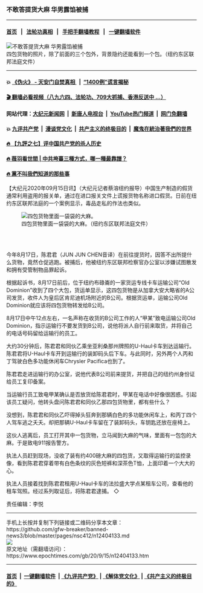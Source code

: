 ### 不敢答提货大麻 华男露馅被捕
------------------------

#### [首页](https://github.com/gfw-breaker/banned-news3/blob/master/README.md) &nbsp;&nbsp;|&nbsp;&nbsp; [法轮功真相](https://github.com/begood0513/basic/blob/master/README.md)  &nbsp;&nbsp;|&nbsp;&nbsp; [手把手翻墙教程](https://github.com/gfw-breaker/guides/wiki)  &nbsp;&nbsp;|&nbsp;&nbsp; [一键翻墙软件](https://github.com/gfw-breaker/nogfw/blob/master/README.md)  



<div><img alt="不敢答提货大麻 华男露馅被捕" class="attachment-djy_600_400 size-djy_600_400 wp-post-image" src="https://i.epochtimes.com/assets/uploads/2020/09/a6af3304e5e1de7fadcbe4b276c76083-600x400.png"/>
<div class="caption">
 四包货物的照片，除了前面的三个包外，背景隐约还能看到一个包。（纽约东区联邦法庭文件）
</div></div><hr/>

#### 💥 [《伪火》 - 天安门自焚真相 ](http://158.247.203.241:10000/videos/blog/weihuo.html)&nbsp; |&nbsp; [“1400例”谎言揭秘  ](http://158.247.203.241:10000/videos/blog/jiexi1400.html)

#### [ 🎬  翻墙必看视频（八九六四、法轮功、709大抓捕、香港反送中 ...）](https://github.com/gfw-breaker/links/blob/master/banned.md)

#### 网站代理：[大纪元新闻网](http://158.247.203.241:10080/gb/) &nbsp;|&nbsp; [新唐人电视台](http://158.247.203.241:8808/gb/)  &nbsp;|&nbsp; [YouTube热门频道](http://158.247.203.241/youtube.html) &nbsp;|&nbsp; [网门免翻墙](http://158.247.203.241:11000/show.aspx?name=ogHome)

#### 💥 [九评共产党](http://158.247.203.241:10000/videos/res/jiuping/)&nbsp; |&nbsp; [漫谈党文化](http://158.247.203.241:10000/videos/res/mtdwh/)&nbsp; |&nbsp; [共产主义的终极目的](http://158.247.203.241:10000/videos/res/zjmd/)&nbsp; |&nbsp; [魔鬼在統治著我們的世界](http://158.247.203.241:10000/videos/res/TheSpecter/)  

#### [ 🔥  【九評之七】评中国共产党的杀人历史](http://158.247.203.241:10000/videos/news/../res/jiuping/index.html)

#### [ 🔥  薇羽看世間 | 中共垮臺三種方式，哪一種最靠譜？](http://158.247.203.241:10000/videos/news/weiyu01.html)

#### [ 🔥  黨不叫我們知道的那些事](http://158.247.203.241:10000/videos/news/truth02.html)

<div><p>
 【大纪元2020年09月15日讯】（大纪元记者蔡溶纽约报导）中国生产制造的假货通常利用盗用的报关单，通过在进口报关文件上谎报货物名称进口假货。日前在纽约东区联邦法庭的一个案例显示，毒品走私的作法也类似。
</p>
<figure class="wp-caption aligncenter" id="12404138" style="width: 500px">
 <img alt="四包货物里面一袋袋的大麻。" src="https://i.epochtimes.com/assets/uploads/2020/09/e781dae717f2721bcca1d6efd7623dd3-450x470.png"/>
 <br/><figcaption class="wp-caption-text">
  四包货物里面一袋袋的大麻。（纽约东区联邦法庭文件）
 </figcaption><br/>
</figure><br/>
<p>
 今年8月17日，陈君君（JUN JUN CHEN音译）在前往提货时，因答不出所提什么货物，竟然仓促逃跑。被捕后，他被纽约东区联邦检察官办公室以涉嫌试图散发和拥有受管制物品罪起诉。
</p>
<p>
 根据起诉书，8月17日前后，位于纽约布碌崙的一家货运专线卡车运输公司“Old Dominion”收到了四个大包，货运单显示，这四包货物是从加拿大安大略省的A公司发货，收件人为皇后区肯尼迪机场附近的B公司。根据货运单，运输公司Old Dominion就应该将四包货物转发给B公司。
</p>
<p>
 8月17日中午12点左右，一名声称在收货的B公司工作的人“甲某”致电运输公司Old Dominion，指示运输行不要发货到B公司，说他将派人自行前来取货，并将自己的电话号码留给运输行的员工。
</p>
<p>
 大约30分钟后，陈君君和同伙乙乘坐亚利桑那州牌照的U-Haul卡车到达运输行。陈君君将U-Haul卡车开到运输行的装卸码头后下车。与此同时，另外两个人丙和丁驾驶白色多功能休闲车Chrysler Pacifica也到了。
</p>
<p>
 陈君君走进运输行的办公室，说他代表B公司前来提货，并把自己的纽约州身份证给员工复印备案。
</p>
<p>
 当运输行员工致电甲某确认是否放货给陈君君时，甲某在电话中好像很困惑。引起该员工疑问，他转头盘问陈君君和同伙乙那四包货物里，都有些什么？
</p>
<p>
 没想到，陈君君和同伙乙吓得掉头狂奔到那辆白色的多功能休闲车上，和丙丁四个人驾车逃之夭夭。却把那辆U-Haul卡车留在了装卸码头，车钥匙还放在座椅上。
</p>
<p>
 这伙人逃离后，员工打开其中一包货物，立马闻到大麻的气味，里面有一包包的大麻。于是致电911报告警方。
</p>
<p>
 执法人员赶到现场，没收了装有约400磅大麻的四包货，又取得运输行的监控录像，看到陈君君穿着带有白色条纹的灰色短裤和深茶色T恤，上面印着一个大大的心。
</p>
<p>
 执法人员接着找到陈君君租用U-Haul卡车的法拉盛大学点某租车公司，查看他的租车驾照。经过系列取证后，将陈君君逮捕。 ◇
</p>
<p>
 责任编辑：李悦
</p>
</div>
<hr/>
手机上长按并复制下列链接或二维码分享本文章：<br/>
https://github.com/gfw-breaker/banned-news3/blob/master/pages/nsc412/n12404133.md <br/>
<a href='https://github.com/gfw-breaker/banned-news3/blob/master/pages/nsc412/n12404133.md'><img src='https://github.com/gfw-breaker/banned-news3/blob/master/pages/nsc412/n12404133.md.png'/></a> <br/>
原文地址（需翻墙访问）：https://www.epochtimes.com/gb/20/9/15/n12404133.htm


------------------------
#### [首页](https://github.com/gfw-breaker/banned-news3/blob/master/README.md) &nbsp;|&nbsp; [一键翻墙软件](https://github.com/gfw-breaker/nogfw/blob/master/README.md) &nbsp;| [《九评共产党》](https://github.com/gfw-breaker/9ping.md/blob/master/README.md#九评之一评共产党是什么) | [《解体党文化》](https://github.com/gfw-breaker/jtdwh.md/blob/master/README.md) | [《共产主义的终极目的》](https://github.com/gfw-breaker/gczydzjmd.md/blob/master/README.md)


<img src='http://gfw-breaker.win/banned-news3/pages/nsc412/n12404133.md' width='0px' height='0px'/>
